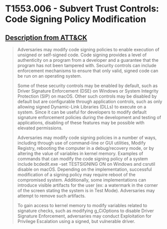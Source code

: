 # T1553.006 - Subvert Trust Controls: Code Signing Policy Modification 
## [Description from ATT&CK](https://attack.mitre.org/techniques/T1553/006)
<blockquote>Adversaries may modify code signing policies to enable execution of unsigned or self-signed code. Code signing provides a level of authenticity on a program from a developer and a guarantee that the program has not been tampered with. Security controls can include enforcement mechanisms to ensure that only valid, signed code can be run on an operating system.

Some of these security controls may be enabled by default, such as Driver Signature Enforcement (DSE) on Windows or System Integrity Protection (SIP) on macOS. Other such controls may be disabled by default but are configurable through application controls, such as only allowing signed Dynamic-Link Libraries (DLLs) to execute on a system. Since it can be useful for developers to modify default signature enforcement policies during the development and testing of applications, disabling of these features may be possible with elevated permissions.

Adversaries may modify code signing policies in a number of ways, including through use of command-line or GUI utilities, Modify Registry, rebooting the computer in a debug/recovery mode, or by altering the value of variables in kernel memory. Examples of commands that can modify the code signing policy of a system include bcdedit.exe -set TESTSIGNING ON on Windows and csrutil disable on macOS. Depending on the implementation, successful modification of a signing policy may require reboot of the compromised system. Additionally, some implementations can introduce visible artifacts for the user (ex: a watermark in the corner of the screen stating the system is in Test Mode). Adversaries may attempt to remove such artifacts.

To gain access to kernel memory to modify variables related to signature checks, such as modifying g_CiOptions to disable Driver Signature Enforcement, adversaries may conduct Exploitation for Privilege Escalation using a signed, but vulnerable driver.
</blockquote>
